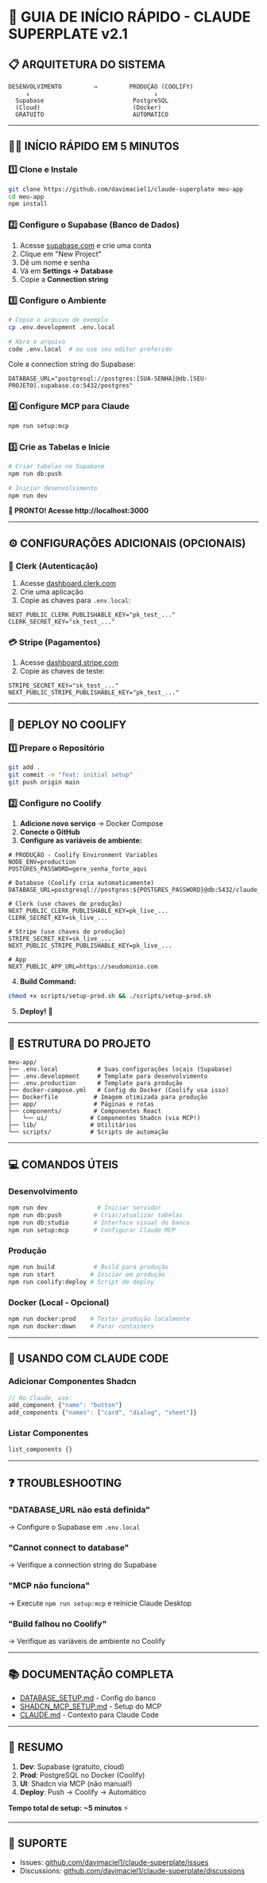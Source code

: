# 🚀 GUIA DE INÍCIO RÁPIDO - CLAUDE SUPERPLATE v2.1

## 📋 ARQUITETURA DO SISTEMA

```
DESENVOLVIMENTO         →         PRODUÇÃO (COOLIFY)
     ↓                                   ↓
  Supabase                         PostgreSQL
  (Cloud)                          (Docker)
  GRATUITO                         AUTOMATICO
```

---

## 🏃‍♂️ INÍCIO RÁPIDO EM 5 MINUTOS

### 1️⃣ **Clone e Instale**
```bash
git clone https://github.com/davimaciel1/claude-superplate meu-app
cd meu-app
npm install
```

### 2️⃣ **Configure o Supabase (Banco de Dados)**
1. Acesse [supabase.com](https://supabase.com) e crie uma conta
2. Clique em "New Project"
3. Dê um nome e senha
4. Vá em **Settings → Database**
5. Copie a **Connection string**

### 3️⃣ **Configure o Ambiente**
```bash
# Copie o arquivo de exemplo
cp .env.development .env.local

# Abra o arquivo
code .env.local  # ou use seu editor preferido
```

Cole a connection string do Supabase:
```env
DATABASE_URL="postgresql://postgres:[SUA-SENHA]@db.[SEU-PROJETO].supabase.co:5432/postgres"
```

### 4️⃣ **Configure MCP para Claude**
```bash
npm run setup:mcp
```

### 5️⃣ **Crie as Tabelas e Inicie**
```bash
# Criar tabelas no Supabase
npm run db:push

# Iniciar desenvolvimento
npm run dev
```

**🎉 PRONTO! Acesse http://localhost:3000**

---

## ⚙️ CONFIGURAÇÕES ADICIONAIS (OPCIONAIS)

### 🔐 **Clerk (Autenticação)**
1. Acesse [dashboard.clerk.com](https://dashboard.clerk.com)
2. Crie uma aplicação
3. Copie as chaves para `.env.local`:
```env
NEXT_PUBLIC_CLERK_PUBLISHABLE_KEY="pk_test_..."
CLERK_SECRET_KEY="sk_test_..."
```

### 💳 **Stripe (Pagamentos)**
1. Acesse [dashboard.stripe.com](https://dashboard.stripe.com)
2. Copie as chaves de teste:
```env
STRIPE_SECRET_KEY="sk_test_..."
NEXT_PUBLIC_STRIPE_PUBLISHABLE_KEY="pk_test_..."
```

---

## 🐳 DEPLOY NO COOLIFY

### 1️⃣ **Prepare o Repositório**
```bash
git add .
git commit -m "feat: initial setup"
git push origin main
```

### 2️⃣ **Configure no Coolify**

1. **Adicione novo serviço** → Docker Compose
2. **Conecte o GitHub**
3. **Configure as variáveis de ambiente:**

```env
# PRODUÇÃO - Coolify Environment Variables
NODE_ENV=production
POSTGRES_PASSWORD=gere_senha_forte_aqui

# Database (Coolify cria automaticamente)
DATABASE_URL=postgresql://postgres:${POSTGRES_PASSWORD}@db:5432/claude_superplate

# Clerk (use chaves de produção)
NEXT_PUBLIC_CLERK_PUBLISHABLE_KEY=pk_live_...
CLERK_SECRET_KEY=sk_live_...

# Stripe (use chaves de produção)
STRIPE_SECRET_KEY=sk_live_...
NEXT_PUBLIC_STRIPE_PUBLISHABLE_KEY=pk_live_...

# App
NEXT_PUBLIC_APP_URL=https://seudominio.com
```

4. **Build Command:**
```bash
chmod +x scripts/setup-prod.sh && ./scripts/setup-prod.sh
```

5. **Deploy!** 🚀

---

## 📂 ESTRUTURA DO PROJETO

```
meu-app/
├── .env.local           # Suas configurações locais (Supabase)
├── .env.development     # Template para desenvolvimento
├── .env.production      # Template para produção
├── docker-compose.yml   # Config do Docker (Coolify usa isso)
├── Dockerfile          # Imagem otimizada para produção
├── app/                # Páginas e rotas
├── components/         # Componentes React
│   └── ui/            # Componentes Shadcn (via MCP!)
├── lib/               # Utilitários
└── scripts/           # Scripts de automação
```

---

## 💻 COMANDOS ÚTEIS

### Desenvolvimento
```bash
npm run dev              # Iniciar servidor
npm run db:push         # Criar/atualizar tabelas
npm run db:studio       # Interface visual do banco
npm run setup:mcp       # Configurar Claude MCP
```

### Produção
```bash
npm run build           # Build para produção
npm run start          # Iniciar em produção
npm run coolify:deploy # Script de deploy
```

### Docker (Local - Opcional)
```bash
npm run docker:prod    # Testar produção localmente
npm run docker:down    # Parar containers
```

---

## 🤖 USANDO COM CLAUDE CODE

### Adicionar Componentes Shadcn
```typescript
// No Claude, use:
add_component {"name": "button"}
add_components {"names": ["card", "dialog", "sheet"]}
```

### Listar Componentes
```typescript
list_components {}
```

---

## ❓ TROUBLESHOOTING

### "DATABASE_URL não está definida"
→ Configure o Supabase em `.env.local`

### "Cannot connect to database"
→ Verifique a connection string do Supabase

### "MCP não funciona"
→ Execute `npm run setup:mcp` e reinicie Claude Desktop

### "Build falhou no Coolify"
→ Verifique as variáveis de ambiente no Coolify

---

## 📚 DOCUMENTAÇÃO COMPLETA

- [DATABASE_SETUP.md](./docs/DATABASE_SETUP.md) - Config do banco
- [SHADCN_MCP_SETUP.md](./docs/SHADCN_MCP_SETUP.md) - Setup do MCP
- [CLAUDE.md](./CLAUDE.md) - Contexto para Claude Code

---

## 🎯 RESUMO

1. **Dev**: Supabase (gratuito, cloud)
2. **Prod**: PostgreSQL no Docker (Coolify)
3. **UI**: Shadcn via MCP (não manual!)
4. **Deploy**: Push → Coolify → Automático

**Tempo total de setup: ~5 minutos** ⚡

---

## 💬 SUPORTE

- Issues: [github.com/davimaciel1/claude-superplate/issues](https://github.com/davimaciel1/claude-superplate/issues)
- Discussions: [github.com/davimaciel1/claude-superplate/discussions](https://github.com/davimaciel1/claude-superplate/discussions)